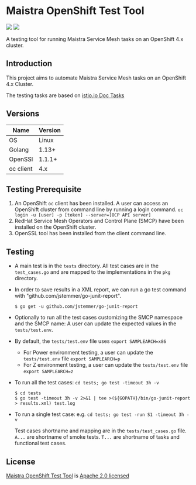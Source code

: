 # Maistra OpenShift Test Tool

![](https://img.shields.io/github/repo-size/maistra/maistra-test-tool.svg?style=flat)
[![](https://goreportcard.com/badge/github.com/maistra/maistra-test-tool)](https://goreportcard.com/report/github.com/maistra/maistra-test-tool)


A testing tool for running Maistra Service Mesh tasks on an OpenShift 4.x cluster.

## Introduction

This project aims to automate Maistra Service Mesh tasks on an OpenShift 4.x Cluster.

The testing tasks are based on [istio.io Doc Tasks](https://istio.io/v1.9/docs/tasks/)

## Versions

| Name      | Version       |
| --        | --            |
| OS        | Linux         |
| Golang    | 1.13+         |
| OpenSSl   | 1.1.1+        |
| oc client | 4.x           |

## Testing Prerequisite

1. An OpenShift `oc` client has been installed. A user can access an OpenShift cluster from command line by running a login command. `oc login -u [user] -p [token] --server=[OCP API server]`
2. RedHat Service Mesh Operators and Control Plane (SMCP) have been installed on the OpenShift cluster.
3. OpenSSL tool has been installed from the client command line.

## Testing
- A main test is in the `tests` directory. All test cases are in the `test_cases.go` and are mapped to the implementations in the `pkg` directory.

- In order to save results in a XML report, we can run a go test command with "github.com/jstemmer/go-junit-report".
    ```
    $ go get -u github.com/jstemmer/go-junit-report
    ```

- Optionally to run all the test cases customizing the SMCP namespace and the SMCP name: A user can update the expected values in the `tests/test.env`.

- By default, the `tests/test.env` file uses `export SAMPLEARCH=x86`
    - For Power environment testing, a user can update the `tests/test.env` file `export SAMPLEARCH=p`
    - For Z environment testing, a user can update the `tests/test.env` file `export SAMPLEARCH=z`

- To run all the test cases: `cd tests; go test -timeout 3h -v`

    ```
    $ cd tests
    $ go test -timeout 3h -v 2>&1 | tee >(${GOPATH}/bin/go-junit-report > results.xml) test.log
    ```
- To run a single test case: e.g. `cd tests; go test -run S1 -timeout 3h -v`

    Test cases shortname and mapping are in the `tests/test_cases.go` file.
    `A...` are shortname of smoke tests.
    `T...` are shortname of tasks and functional test cases.


## License

[Maistra OpenShift Test Tool](https://github.com/maistra/maistra-test-tool) is [Apache 2.0 licensed](https://github.com/maistra/maistra-test-tool/blob/development/LICENSE)
